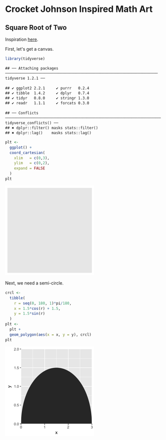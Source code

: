 Crocket Johnson Inspired Math Art
================

Square Root of Two
------------------

Inspiration [here](https://americanhistory.si.edu/collections/search/object/nmah_694637).

First, let's get a canvas.

``` r
library(tidyverse)
```

    ## ── Attaching packages ───────────────────────────────────────────────────────────────────── tidyverse 1.2.1 ──

    ## ✔ ggplot2 2.2.1     ✔ purrr   0.2.4
    ## ✔ tibble  1.4.2     ✔ dplyr   0.7.4
    ## ✔ tidyr   0.8.0     ✔ stringr 1.3.0
    ## ✔ readr   1.1.1     ✔ forcats 0.3.0

    ## ── Conflicts ──────────────────────────────────────────────────────────────────────── tidyverse_conflicts() ──
    ## ✖ dplyr::filter() masks stats::filter()
    ## ✖ dplyr::lag()    masks stats::lag()

``` r
plt <- 
  ggplot() +
  coord_cartesian(
    xlim   = c(0,3),
    ylim   = c(0,2),
    expand = FALSE
  )
plt
```

![](README_files/figure-markdown_github/canvas-1.png)

Next, we need a semi-circle.

``` r
crcl <-
  tibble(
    r = seq(0, 180, 1)*pi/180,
    x = 1.5*cos(r) + 1.5,
    y = 1.5*sin(r)
  )
plt <-
  plt +
  geom_polygon(aes(x = x, y = y), crcl)
plt
```

![](README_files/figure-markdown_github/semicircle-1.png)
